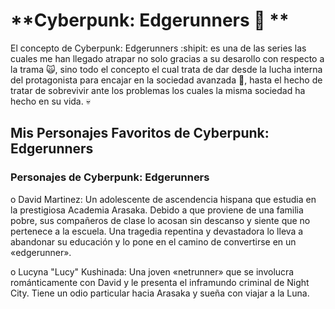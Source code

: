 # **Cyberpunk: Edgerunners :ghost: **

El concepto de Cyberpunk: Edgerunners :shipit: es una de las series las cuales me han llegado atrapar
no solo gracias a su desarollo con respecto a la trama 	:scream_cat:, sino todo el concepto el cual trata de dar desde la lucha interna del protagonista para encajar en la sociedad avanzada :robot:, hasta el hecho de tratar de sobrevivir ante los problemas los cuales la misma sociedad ha hecho en su vida. :skull:

## **Mis Personajes Favoritos de Cyberpunk: Edgerunners**
### **Personajes de Cyberpunk: Edgerunners**
o David Martinez: Un adolescente de ascendencia hispana que estudia en la prestigiosa Academia Arasaka. Debido a que proviene de una familia pobre, sus compañeros de clase lo acosan sin descanso y siente que no pertenece a la escuela. Una tragedia repentina y devastadora lo lleva a abandonar su educación y lo pone en el camino de convertirse en un «edgerunner».

o Lucyna "Lucy" Kushinada: Una joven «netrunner» que se involucra románticamente con David y le presenta el inframundo criminal de Night City. Tiene un odio particular hacia Arasaka y sueña con viajar a la Luna.